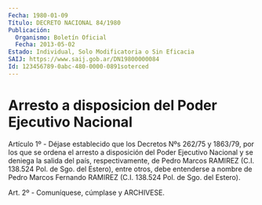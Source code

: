 ```yaml
---
Fecha: 1980-01-09
Título: DECRETO NACIONAL 84/1980
Publicación:
  Organismo: Boletín Oficial
  Fecha: 2013-05-02
Estado: Individual, Solo Modificatoria o Sin Eficacia
SAIJ: https://www.saij.gob.ar/DN19800000084
Id: 123456789-0abc-480-0000-0891soterced
---
```

# Arresto a disposicion del Poder Ejecutivo Nacional

<a id="1"></a>
Artículo 1º - Déjase establecido que los Decretos Nºs 262/75 y 1863/79, por los que se ordena el arresto a disposición del Poder Ejecutivo Nacional y se deniega la salida del país, respectivamente, de Pedro Marcos RAMIREZ (C.I. 138.524 Pol. de Sgo. del Estero), entre otros, debe entenderse a nombre de Pedro Marcos Fernando RAMIREZ (C.I. 138.524 Pol. de Sgo. del Estero).

<a id="2"></a>
Art. 2º - Comuníquese, cúmplase y ARCHIVESE.